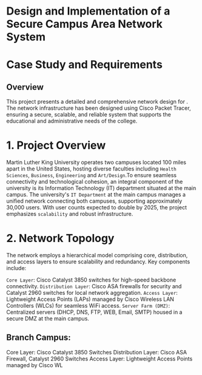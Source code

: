 # Design and Implementation of a Secure Campus Area Network System
# Case Study and Requirements
## Overview

This project presents a detailed and comprehensive network design for . The network infrastructure has been designed using Cisco Packet Tracer, ensuring a secure, scalable, and reliable system that supports the educational and administrative needs of the college.

# 1. Project Overview

Martin Luther King University operates two campuses located 100 miles apart in the United States, hosting diverse faculties including `Health Sciences`, `Business`, `Engineering` and `Art/Design`.To ensure seamless connectivity and technological cohesion, an integral component of the university is its Information Technology (IT) department situated at the main campus. The university's `IT Department` at the main campus manages a unified network connecting both campuses, supporting approximately 30,000 users. With user counts expected to double by 2025, the project emphasizes `scalability` and robust infrastructure.

# 2. Network Topology
The network employs a hierarchical model comprising core, distribution, and access layers to ensure scalability and redundancy. Key components include:

`Core Layer`: Cisco Catalyst 3850 switches for high-speed backbone connectivity.
`Distribution Layer`: Cisco ASA firewalls for security and Catalyst 2960 switches for local network aggregation.
`Access Layer`: Lightweight Access Points (LAPs) managed by Cisco Wireless LAN Controllers (WLCs) for seamless WiFi access.
`Server Farm (DMZ)`: Centralized servers (DHCP, DNS, FTP, WEB, Email, SMTP) housed in a secure DMZ at the main campus.

## Branch Campus:

Core Layer: Cisco Catalyst 3850 Switches
Distribution Layer: Cisco ASA Firewall, Catalyst 2960 Switches
Access Layer: Lightweight Access Points managed by Cisco WL
